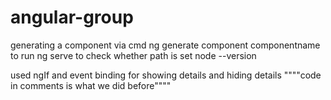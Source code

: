 # angular-group

generating a component via cmd
 ng generate component componentname
to run 
 ng serve
to check whether path is set 
 node --version


used ngIf and event binding for showing details and hiding details
""""code in comments is what we did before""""
